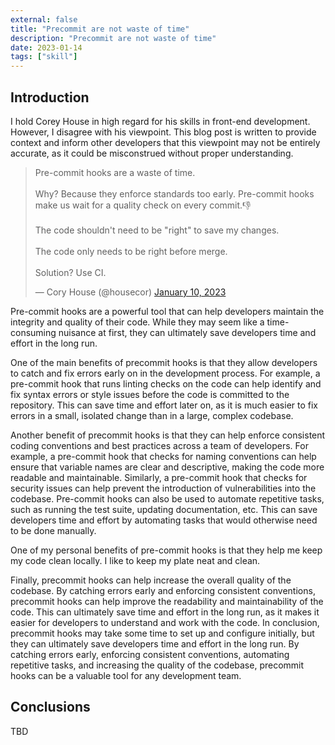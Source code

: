 ```yaml
---
external: false
title: "Precommit are not waste of time"
description: "Precommit are not waste of time"
date: 2023-01-14
tags: ["skill"]
---
```


## Introduction

I hold Corey House in high regard for his skills in front-end development. However, I disagree with his viewpoint. This blog post is written to provide context and inform other developers that this viewpoint may not be entirely accurate, as it could be misconstrued without proper understanding.

<blockquote class="twitter-tweet"><p lang="en" dir="ltr">Pre-commit hooks are a waste of time.<br><br>Why? Because they enforce standards too early. Pre-commit hooks make us wait for a quality check on every commit.👎<br><br>The code shouldn&#39;t need to be &quot;right&quot; to save my changes.<br><br>The code only needs to be right before merge.<br><br>Solution? Use CI.</p>&mdash; Cory House (@housecor) <a href="https://twitter.com/housecor/status/1612804261821259776?ref_src=twsrc%5Etfw">January 10, 2023</a></blockquote> <script async src="https://platform.twitter.com/widgets.js" charset="utf-8"></script>

Pre-commit hooks are a powerful tool that can help developers maintain the integrity and quality of their code. While they may seem like a time-consuming nuisance at first, they can ultimately save developers time and effort in the long run.

One of the main benefits of precommit hooks is that they allow developers to catch and fix errors early on in the development process. For example, a pre-commit hook that runs linting checks on the code can help identify and fix syntax errors or style issues before the code is committed to the repository. This can save time and effort later on, as it is much easier to fix errors in a small, isolated change than in a large, complex codebase.

Another benefit of precommit hooks is that they can help enforce consistent coding conventions and best practices across a team of developers. For example, a pre-commit hook that checks for naming conventions can help ensure that variable names are clear and descriptive, making the code more readable and maintainable. Similarly, a pre-commit hook that checks for security issues can help prevent the introduction of vulnerabilities into the codebase.
Pre-commit hooks can also be used to automate repetitive tasks, such as running the test suite, updating documentation, etc. This can save developers time and effort by automating tasks that would otherwise need to be done manually.

One of my personal benefits of pre-commit hooks is that they help me keep my code clean locally. I like to keep my plate neat and clean.

Finally, precommit hooks can help increase the overall quality of the codebase. By catching errors early and enforcing consistent conventions, precommit hooks can help improve the readability and maintainability of the code. This can ultimately save time and effort in the long run, as it makes it easier for developers to understand and work with the code.
In conclusion, precommit hooks may take some time to set up and configure initially, but they can ultimately save developers time and effort in the long run. By catching errors early, enforcing consistent conventions, automating repetitive tasks, and increasing the quality of the codebase, precommit hooks can be a valuable tool for any development team.

## Conclusions

TBD
